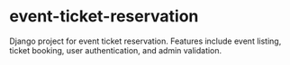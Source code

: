 # event-ticket-reservation
Django project for event ticket reservation. Features include event listing, ticket booking, user authentication, and admin validation.
